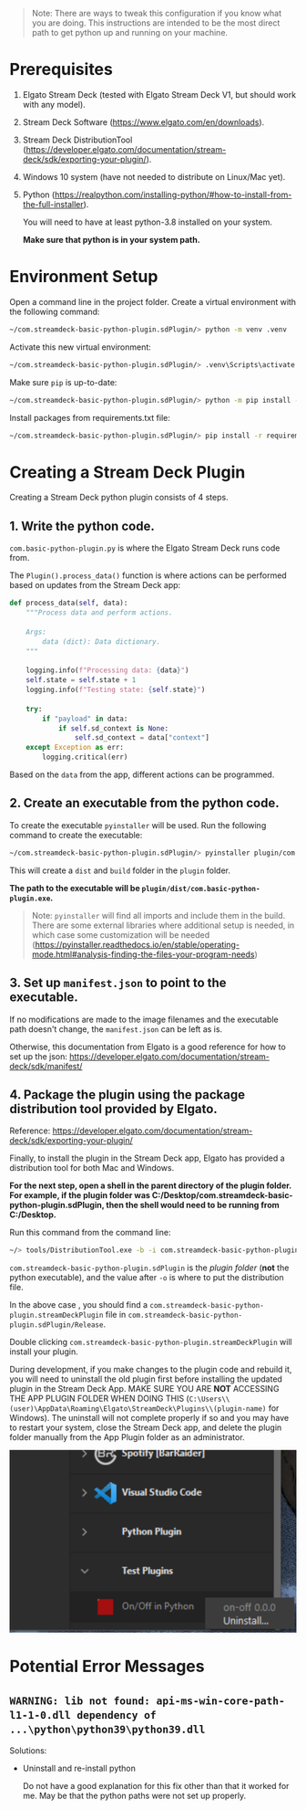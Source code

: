 > Note: There are ways to tweak this configuration if you know what you are doing. This instructions are intended
to be the most direct path to get python up and running on your machine.

# Prerequisites

1. Elgato Stream Deck (tested with Elgato Stream Deck V1, but should work with any model).
2. Stream Deck Software (https://www.elgato.com/en/downloads).
3. Stream Deck DistributionTool (https://developer.elgato.com/documentation/stream-deck/sdk/exporting-your-plugin/).
4. Windows 10 system (have not needed to distribute on Linux/Mac yet).
5. Python (https://realpython.com/installing-python/#how-to-install-from-the-full-installer).

    You will need to have at least python-3.8 installed on your system.

    **Make sure that python is in your system path.**

# Environment Setup

Open a command line in the project folder.
Create a virtual environment with the following command:
```bash
~/com.streamdeck-basic-python-plugin.sdPlugin/> python -m venv .venv
```

Activate this new virtual environment:
```bash
~/com.streamdeck-basic-python-plugin.sdPlugin/> .venv\Scripts\activate.bat
```

Make sure `pip` is up-to-date:
```bash
~/com.streamdeck-basic-python-plugin.sdPlugin/> python -m pip install --upgrade pip
```

Install packages from requirements.txt file:
```bash
~/com.streamdeck-basic-python-plugin.sdPlugin/> pip install -r requirements.txt
```

# Creating a Stream Deck Plugin

Creating a Stream Deck python plugin consists of 4 steps.

## 1. Write the python code.

`com.basic-python-plugin.py` is where the Elgato Stream Deck runs code from.

The `Plugin().process_data()` function is where actions can be performed based on updates from the Stream Deck app:
```python
def process_data(self, data):
    """Process data and perform actions.

    Args:
        data (dict): Data dictionary.
    """

    logging.info(f"Processing data: {data}")
    self.state = self.state + 1
    logging.info(f"Testing state: {self.state}")
    
    try:
        if "payload" in data:
            if self.sd_context is None:
                self.sd_context = data["context"]
    except Exception as err:
        logging.critical(err)
```

Based on the `data` from the app, different actions can be programmed.

## 2. Create an executable from the python code.

To create the executable `pyinstaller` will be used. Run the following command to create the executable:
```bash
~/com.streamdeck-basic-python-plugin.sdPlugin/> pyinstaller plugin/com.basic-python-plugin.py
```

This will create a `dist` and `build` folder in the `plugin` folder.

**The path to the executable will be `plugin/dist/com.basic-python-plugin.exe`.**

> Note: `pyinstaller` will find all imports and include them in the build. There are some external libraries where additional setup is needed, in which case some customization will be needed (https://pyinstaller.readthedocs.io/en/stable/operating-mode.html#analysis-finding-the-files-your-program-needs)

## 3. Set up `manifest.json` to point to the executable.

If no modifications are made to the image filenames and the executable path doesn't change, the `manifest.json` can be left as is.

Otherwise, this documentation from Elgato is a good reference for how to set up the json:
https://developer.elgato.com/documentation/stream-deck/sdk/manifest/

## 4. Package the plugin using the package distribution tool provided by Elgato.

Reference: https://developer.elgato.com/documentation/stream-deck/sdk/exporting-your-plugin/

Finally, to install the plugin in the Stream Deck app, Elgato has provided a distribution tool for both Mac and Windows.

**For the next step, open a shell in the parent directory of the plugin folder.**
**For example, if the plugin folder was C:/Desktop/com.streamdeck-basic-python-plugin.sdPlugin, then the shell would need to be running from C:/Desktop.**


Run this command from the command line:
```bash
~/> tools/DistributionTool.exe -b -i com.streamdeck-basic-python-plugin.sdPlugin -o Release
```

`com.streamdeck-basic-python-plugin.sdPlugin` is the *plugin folder* (**not** the python executable), and the value after `-o` is where to put the distribution file.

In the above case , you should find a `com.streamdeck-basic-python-plugin.streamDeckPlugin` file in `com.streamdeck-basic-python-plugin.sdPlugin/Release`.

Double clicking `com.streamdeck-basic-python-plugin.streamDeckPlugin` will install your plugin.

During development, if you make changes to the plugin code and rebuild it, you will need to uninstall the old plugin first before installing the updated plugin in the Stream Deck App.
MAKE SURE YOU ARE **NOT** ACCESSING THE APP PLUGIN FOLDER WHEN DOING THIS (`C:\Users\\(user)\AppData\Roaming\Elgato\StreamDeck\Plugins\\(plugin-name)` for Windows). The uninstall will not complete properly if so and you may have to restart your system, close the Stream Deck app, and delete the plugin folder manually from the App Plugin folder as an administrator.

![Uninstall Streamdeck Plugin](/docs/assets/uninstalling_streamdeck_plugin.png)


# Potential Error Messages

## `WARNING: lib not found: api-ms-win-core-path-l1-1-0.dll dependency of ...\python\python39\python39.dll`

Solutions:
- Uninstall and re-install python

    Do not have a good explanation for this fix other than that it worked for me. May be that the python paths were not set up properly.
